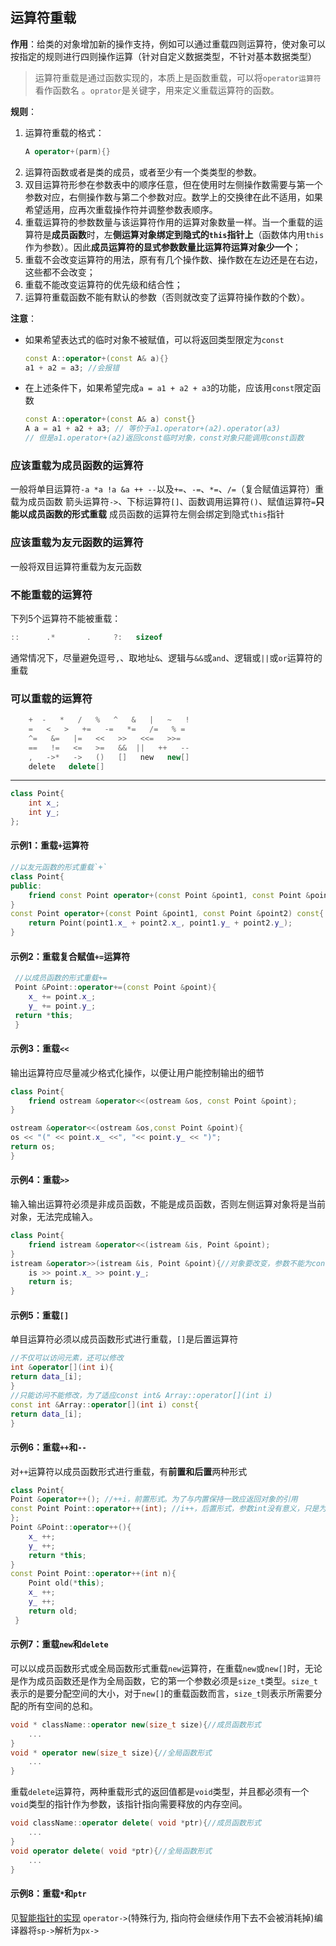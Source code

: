 ## 运算符重载
**作用**：给类的对象增加新的操作支持，例如可以通过重载四则运算符，使对象可以按指定的规则进行四则操作运算（针对自定义数据类型，不针对基本数据类型）

> 运算符重载是通过函数实现的，本质上是函数重载，可以将`operator运算符`看作函数名
。`oprator`是关键字，用来定义重载运算符的函数。

**规则**：
1. 运算符重载的格式：
    ```cpp
    A operator+(parm){}
    ```
2. 运算符函数或者是类的成员，或者至少有一个类类型的参数。
3. 双目运算符形参在参数表中的顺序任意，但在使用时左侧操作数需要与第一个参数对应，右侧操作数与第二个参数对应。数学上的交换律在此不适用，如果希望适用，应再次重载操作符并调整参数表顺序。
4. 重载运算符的参数数量与该运算符作用的运算对象数量一样。当一个重载的运算符是**成员函数**时，左**侧运算对象绑定到隐式的`this`指针上**（函数体内用`this`作为参数）。因此**成员运算符的显式参数数量比运算符运算对象少一个**；
5. 重载不会改变运算符的用法，原有有几个操作数、操作数在左边还是在右边，这些都不会改变；
6. 重载不能改变运算符的优先级和结合性；
7. 运算符重载函数不能有默认的参数（否则就改变了运算符操作数的个数）。

**注意**：
- 如果希望表达式的临时对象不被赋值，可以将返回类型限定为`const`
    ```cpp
    const A::operator+(const A& a){}
    a1 + a2 = a3; //会报错
    ```
- 在上述条件下，如果希望完成`a = a1 + a2 + a3`的功能，应该用`const`限定函数
    ```cpp
    const A::operator+(const A& a) const{}
    A a = a1 + a2 + a3; // 等价于a1.operator+(a2).operator(a3)
    // 但是a1.operator+(a2)返回const临时对象，const对象只能调用const函数
    ```

### 应该重载为成员函数的运算符
一般将单目运算符`-a *a !a &a ++ --`以及`+=`、`-=`、`*=`、`/=`（复合赋值运算符）重载为成员函数
箭头运算符`->`、下标运算符`[]`、函数调用运算符`()`、赋值运算符`=`**只能以成员函数的形式重载**
成员函数的运算符左侧会绑定到隐式`this`指针

### 应该重载为友元函数的运算符
一般将双目运算符重载为友元函数

### 不能重载的运算符
下列5个运算符不能被重载：
```cpp
::      .*       .     ?:   sizeof
```
通常情况下，尽量避免逗号`,`、取地址`&`、逻辑与`&&`或`and`、逻辑或`||`或`or`运算符的重载

### 可以重载的运算符
```cpp
	+  -   *   /   %   ^   &   |   ~   !   
    =   <   >   +=   -=   *=   /=   % =   
    ^=   &=   |=   <<   >>   <<=   >>=   
    ==   !=   <=   >=   &&  ||   ++   --   
    ,   ->*   ->   ()   []   new   new[]   
    delete   delete[]
```

---
```cpp
class Point{
    int x_;
    int y_;
};
```

#### 示例1：重载`+`运算符
```cpp
//以友元函数的形式重载`+`
class Point{
public:
	friend const Point operator+(const Point &point1, const Point &point2);
}
const Point operator+(const Point &point1, const Point &point2) const{
    return Point(point1.x_ + point2.x_, point1.y_ + point2.y_);
}
```
#### 示例2：重载复合赋值`+=`运算符
```cpp
 //以成员函数的形式重载+=
 Point &Point::operator+=(const Point &point){
    x_ += point.x_;
    y_ += point.y_;
 return *this;
 }
```
#### 示例3：重载`<<`
输出运算符应尽量减少格式化操作，以便让用户能控制输出的细节
```cpp
class Point{
    friend ostream &operator<<(ostream &os, const Point &point);
}

ostream &operator<<(ostream &os,const Point &point){
os << "(" << point.x_ <<", "<< point.y_ << ")";
return os;
}
```	

#### 示例4：重载`>>`
输入输出运算符必须是非成员函数，不能是成员函数，否则左侧运算对象将是当前对象，无法完成输入。

```cpp
class Point{
    friend istream &operator<<(istream &is, Point &point);
}
istream &operator>>(istream &is, Point &point){//对象要改变，参数不能为const
    is >> point.x_ >> point.y_;
    return is;
}
```

#### 示例5：重载`[]`
单目运算符必须以成员函数形式进行重载，`[]`是后置运算符
```cpp
//不仅可以访问元素，还可以修改
int &operator[](int i){
return data_[i];
}
//只能访问不能修改，为了适应const int& Array::operator[](int i)
const int &Array::operator[](int i) const{
return data_[i];
}
```
#### 示例6：重载`++`和`--`
对`++`运算符以成员函数形式进行重载，有**前置和后置**两种形式
```cpp
class Point{
Point &operator++(); //++i，前置形式。为了与内置保持一致应返回对象的引用
const Point Point::operator++(int); //i++，后置形式，参数int没有意义，只是为了区分前置和后置
};
Point &Point::operator++(){
    x_ ++;
    y_ ++;
    return *this;
}
const Point Point::operator++(int n){
    Point old(*this);
    x_ ++;
    y_ ++;
    return old;
 }
```	
#### 示例7：重载`new`和`delete`
可以以成员函数形式或全局函数形式重载`new`运算符，在重载`new`或`new[]`时，无论是作为成员函数还是作为全局函数，它的第一个参数必须是`size_t`类型。`size_t`表示的是要分配空间的大小，对于`new[]`的重载函数而言，`size_t`则表示所需要分配的所有空间的总和。
```cpp
void * className::operator new(size_t size){//成员函数形式
    ...
}
void * operator new(size_t size){//全局函数形式
    ...
}
```		
重载`delete`运算符，两种重载形式的返回值都是`void`类型，并且都必须有一个`void`类型的指针作为参数，该指针指向需要释放的内存空间。
```cpp
void className::operator delete( void *ptr){//成员函数形式
    ...
}
void operator delete( void *ptr){//全局函数形式
    ...
}
```

#### 示例8：重载`*`和`ptr`
见[智能指针的实现](7.智能指针的实现.md)
`operator->`(特殊行为, 指向符会继续作用下去不会被消耗掉)编译器将`sp->`解析为`px->`